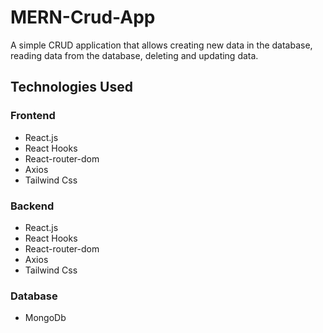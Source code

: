 # MERN-Crud-App

A simple CRUD application that allows creating new data in the database, reading data from the database, deleting and updating data.

## Technologies Used


### Frontend

- React.js
- React Hooks
- React-router-dom 
- Axios 
- Tailwind Css

### Backend

- React.js
- React Hooks
- React-router-dom 
- Axios 
- Tailwind Css

### Database

- MongoDb
